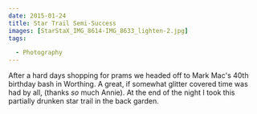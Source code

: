 ```yaml
---
date: 2015-01-24
title: Star Trail Semi-Success
images: [StarStaX_IMG_8614-IMG_8633_lighten-2.jpg]
tags:

  - Photography
---
```

After a hard days shopping for prams we headed off to Mark Mac's 40th birthday bash in Worthing. A great, if somewhat glitter covered time was had by all, (thanks _so_ much Annie). At the end of the night I took this partially drunken star trail in the back garden.